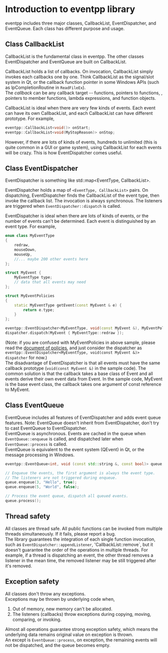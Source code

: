 # Introduction to eventpp library

eventpp includes three major classes, CallbackList, EventDispatcher, and EventQueue. Each class has different purpose and usage.  

## Class CallbackList

CallbackList is the fundamental class in eventpp. The other classes EventDispatcher and EventQueue are built on CallbackList.  

CallbackList holds a list of callbacks. On invocation, CallbackList simply invokes each callbacks one by one. Think CallbackList as the signal/slot system in Qt, or the callback function pointer in some Windows APIs (such as lpCompletionRoutine in `ReadFileEx`).  
The *callback* can be any callback target -- functions, pointers to functions, , pointers to member functions, lambda expressions, and function objects.  

CallbackList is ideal when there are very few kinds of events. Each event can have its own CallbackList, and each CallbackList can have different prototype. For example,
```c++
eventpp::CallbackList<void()> onStart;
eventpp::CallbackList<void(MyStopReason)> onStop;
```
However, if there are lots of kinds of events, hundreds to unlimited (this is quite common in a GUI or game system), using CallbackList for each events will be crazy. This is how EventDispatcher comes useful.  

## Class EventDispatcher

EventDispatcher is something like std::map<EventType, CallbackList>.

EventDispatcher holds a map of `<EventType, CallbackList>` pairs. On dispatching, EventDispatcher finds the CallbackList of the event type, then invoke the callback list. The invocation is always synchronous. The listeners are triggered when `EventDispatcher::dispatch` is called.  

EventDispatcher is ideal when there are lots of kinds of events, or the number of events can't be determined. Each event is distinguished by an event type. For example,
```c++
enum class MyEventType
{
	redraw,
	mouseDown,
	mouseUp,
	//... maybe 200 other events here
};

struct MyEvent {
	MyEventType type;
	// data that all events may need
};

struct MyEventPolicies
{
	static MyEventType getEvent(const MyEvent & e) {
		return e.type;
	}
};

eventpp::EventDispatcher<MyEventType, void(const MyEvent &), MyEventPolicies> dispatcher;
dispatcher.dispatch(MyEvent { MyEventType::redraw });
```
(Note: if you are confused with MyEventPolicies in above sample, please read the [document of policies](policies.md), and just consider the dispatcher as `eventpp::EventDispatcher<MyEventType, void(const MyEvent &)> dispatcher` for now.)  
The disadvantage of EventDispatcher is that all events must have the same callback prototype (`void(const MyEvent &)` in the sample code). The common solution is that the callback takes a base class of Event and all events derive their own event data from Event. In the sample code, MyEvent is the base event class, the callback takes one argument of const reference to MyEvent.  

## Class EventQueue

EventQueue includes all features of EventDispatcher and adds event queue features. Note: EventQueue doesn't inherit from EventDispatcher, don't try to cast EventQueue to EventDispatcher.  
EventQueue is asynchronous. Events are cached in the queue when `EventQueue::enqueue` is called, and dispatched later when `EventQueue::process` is called.  
EventQueue is equivalent to the event system (QEvent) in Qt, or the message processing in Windows.  

```c++
eventpp::EventQueue<int, void (const std::string &, const bool)> queue;

// Enqueue the events, the first argument is always the event type.
// The listeners are not triggered during enqueue.
queue.enqueue(3, "Hello", true);
queue.enqueue(5, "World", false);

// Process the event queue, dispatch all queued events.
queue.process();
```

## Thread safety
All classes are thread safe. All public functions can be invoked from multiple threads simultaneously. If it fails, please report a bug.  
The library guarantees the integration of each single function invocation, such as `EventDispatcher::appendListener`, 'CallbackList::remove`, but it doesn't guarantee the order of the operations in multiple threads. For example, if a thread is dispatching an event, the other thread removes a listener in the mean time, the removed listener may be still triggered after it's removed.  

## Exception safety

All classes don't throw any exceptions.  
Exceptions may be thrown by underlying code when,  
1. Out of memory, new memory can't be allocated.  
2. The listeners (callbacks) throw exceptions during copying, moving, comparing, or invoking.

Almost all operations guarantee strong exception safety, which means the underlying data remains original value on exception is thrown.  
An except is `EventQueue::process`, on exception, the remaining events will not be dispatched, and the queue becomes empty.



